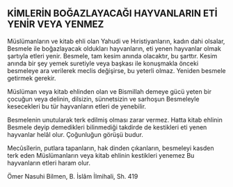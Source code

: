 ## KİMLERİN BOĞAZLAYACAĞI HAYVANLARIN ETİ YENİR VEYA YENMEZ

Müslümanların ve kitab ehli olan Yahudi ve Hı­ristiyanların, kadın dahi olsalar, Besmele ile boğaz­layacak oldukları hayvanların, eti yenen hayvanlar olmak şartıyla etleri yenir. Besmele, tam kesim anında olacaktır, bu şarttır. Kesim anında bir şey yemek suretiyle veya başkası ile konuşmakla önce­ki besmeleye ara verilerek meclis değişirse, bu ye­terli olmaz. Yeniden besmele getirmek gerekir.

Müslüman veya kitab ehlinden olan ve Bismillah demeye gücü yeten bir çocuğun veya delinin, dilsi­zin, sünnetsizin ve sarhoşun Besmeleyle kesecekle­ri bu tür hayvanların etleri de yenebilir.

Besmelenin unutularak terk edilmiş olması zarar vermez. Hatta kitab ehlinin Besmele deyip deme­dikleri bilinmediği takdirde de kestikleri eti yenen hayvanlar helâl olur. Çoğunluğun görüşü budur.

Mecûsîlerin, putlara tapanların, hak dinden çı­kanların, besmeleyi kasden terk eden Müslüman­ların veya kitab ehlinin kestikleri yenemez Bu hayvanların etleri haram olur.

Ömer Nasuhi Bilmen, B. İslâm İlmihali, Sh. 419
